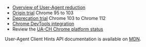 *  [Overview of User-Agent reduction](/docs/privacy-sandbox/user-agent/)
*  [Origin trial](/blog/user-agent-reduction-origin-trial/) Chrome 95 to 103
*  [Deprecation trial](/blog/user-agent-reduction-deprecation-trial/) Chrome 103 to Chrome 112
*  [Chrome DevTools integration](/blog/new-in-devtools-89/#ua-ch)
*  Review the [UA-CH Chrome platform status](https://chromestatus.com/feature/5995832180473856)

User-Agent Client Hints API documentation is available on [MDN](https://developer.mozilla.org/docs/Web/API/User-Agent_Client_Hints_API).
